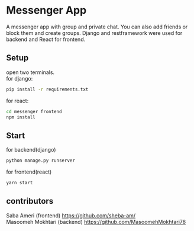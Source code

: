 # Messenger App

A messenger app with group and private chat. You can also add friends or block them and create groups. Django and restframework were used for backend and React for frontend.

## Setup
open two terminals.\
for django:

```bash
pip install -r requirements.txt
```
for react:
```bash
cd messenger frontend
npm install
```
## Start

for backend(django)
```bash
python manage.py runserver
```
for frontend(react)
```bash
yarn start
```

## contributors
Saba Ameri (frontend) https://github.com/sheba-am/   
Masoomeh Mokhtari (backend) https://github.com/MasoomehMokhtari78
